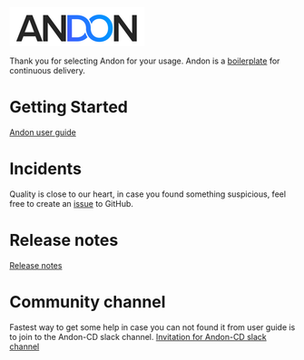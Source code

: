 ![Andon logo](https://github.com/tieto-andon/andon/blob/master/pics/Andon_logo.PNG)

Thank you for selecting Andon for your usage. Andon is a [boilerplate](https://github.com/tieto-andon/andon/blob/master/Boilerplate.md "Open Andon Boilerplate") for continuous delivery.

# Getting Started

[Andon user guide](https://github.com/tieto-andon/andon/wiki/Andon-User-Guide "Open Andon user guide")

# Incidents

Quality is close to our heart, in case you found something suspicious, feel free to create an [issue](https://github.com/tieto-andon/andon/issues/new "Create an issue") to GitHub.

# Release notes

[Release notes](https://github.com/tieto-andon/andon/blob/master/release-notes.md "Open Andon Release notes")

# Community channel

Fastest way to get some help in case you can not found it from user guide is to join to the Andon-CD slack channel. [Invitation for Andon-CD slack channel](https://andon-cd.slack.com/shared_invite/MTM5MzI3NDI2NTAzLTE0ODY1NTg4ODAtYTM3NDJjZDY0Nw "Invitation to Andon-CD slack channel")
